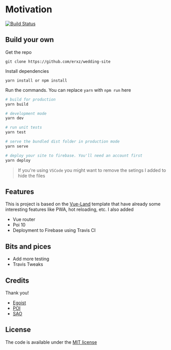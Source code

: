 # Motivation

[![Build Status](https://travis-ci.com/erxz/wedding-site.svg?branch=master)](https://travis-ci.com/erxz/wedding-site)

## Build your own

Get the repo

```shell
git clone https://github.com/erxz/wedding-site
```

Install dependencies

```shell
yarn install or npm install
```

Run the commands. You can replace `yarn` with `npm run` here

```bash
# build for production
yarn build

# development mode
yarn dev

# run unit tests
yarn test

# serve the bundled dist folder in production mode
yarn serve

# deploy your site to firebase. You'll need an account first
yarn deploy
```

> If you're using `VSCode` you might want to remove the setings I added to hide the files

## Features

This is project is based on the [Vue-Land](https://github.com/vue-land/create-vue-app) template that have already some interesting features like PWA, hot reloading, etc. I also added

- Vue router
- Poi 10
- Deployment to Firebase using Travis CI

## Bits and pices

- Add more testing
- Travis Tweaks

## Credits

Thank you!

- [Egoist](https://github.com/egoist/poi)
- [POI](https://github.com/egoist/poi)
- [SAO](https://sao.js.org/)

## License

The code is available under the [MIT license](LICENSE)
